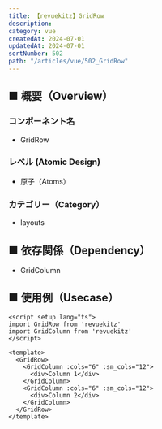 ```yaml
---
title: 【revuekitz】GridRow
description:
category: vue
createdAt: 2024-07-01
updatedAt: 2024-07-01
sortNumber: 502
path: "/articles/vue/502_GridRow"
---
```


<nuxt-content-wrapper>

## ■ 概要（Overview）
### コンポーネント名
- GridRow

### レベル (Atomic Design)
- 原子（Atoms）

### カテゴリー（Category）
- layouts

## ■ 依存関係（Dependency）
- GridColumn

## ■ 使用例（Usecase）
```vue
<script setup lang="ts">
import GridRow from 'revuekitz'
import GridColumn from 'revuekitz'
</script>

<template>
  <GridRow>
    <GridColumn :cols="6" :sm_cols="12">
      <div>Column 1</div>
    </GridColumn>
    <GridColumn :cols="6" :sm_cols="12">
      <div>Column 2</div>
    </GridColumn>
  </GridRow>
</template>

```
</nuxt-content-wrapper>